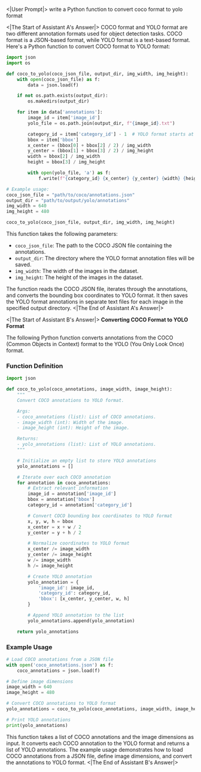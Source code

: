 <|User Prompt|>
write a Python function to convert coco format to yolo format

<|The Start of Assistant A's Answer|>
COCO format and YOLO format are two different annotation formats used for object detection tasks. COCO format is a JSON-based format, while YOLO format is a text-based format. Here's a Python function to convert COCO format to YOLO format:

```python
import json
import os

def coco_to_yolo(coco_json_file, output_dir, img_width, img_height):
    with open(coco_json_file) as f:
        data = json.load(f)

    if not os.path.exists(output_dir):
        os.makedirs(output_dir)

    for item in data['annotations']:
        image_id = item['image_id']
        yolo_file = os.path.join(output_dir, f"{image_id}.txt")

        category_id = item['category_id'] - 1  # YOLO format starts at 0
        bbox = item['bbox']
        x_center = (bbox[0] + bbox[2] / 2) / img_width
        y_center = (bbox[1] + bbox[3] / 2) / img_height
        width = bbox[2] / img_width
        height = bbox[3] / img_height

        with open(yolo_file, 'a') as f:
            f.write(f"{category_id} {x_center} {y_center} {width} {height}\n")

# Example usage:
coco_json_file = "path/to/coco/annotations.json"
output_dir = "path/to/output/yolo/annotations"
img_width = 640
img_height = 480

coco_to_yolo(coco_json_file, output_dir, img_width, img_height)
```

This function takes the following parameters:

- `coco_json_file`: The path to the COCO JSON file containing the annotations.
- `output_dir`: The directory where the YOLO format annotation files will be saved.
- `img_width`: The width of the images in the dataset.
- `img_height`: The height of the images in the dataset.

The function reads the COCO JSON file, iterates through the annotations, and converts the bounding box coordinates to YOLO format. It then saves the YOLO format annotations in separate text files for each image in the specified output directory.
<|The End of Assistant A's Answer|>

<|The Start of Assistant B's Answer|>
**Converting COCO Format to YOLO Format**

The following Python function converts annotations from the COCO (Common Objects in Context) format to the YOLO (You Only Look Once) format.

### Function Definition

```python
import json

def coco_to_yolo(coco_annotations, image_width, image_height):
    """
    Convert COCO annotations to YOLO format.

    Args:
    - coco_annotations (list): List of COCO annotations.
    - image_width (int): Width of the image.
    - image_height (int): Height of the image.

    Returns:
    - yolo_annotations (list): List of YOLO annotations.
    """

    # Initialize an empty list to store YOLO annotations
    yolo_annotations = []

    # Iterate over each COCO annotation
    for annotation in coco_annotations:
        # Extract relevant information
        image_id = annotation['image_id']
        bbox = annotation['bbox']
        category_id = annotation['category_id']

        # Convert COCO bounding box coordinates to YOLO format
        x, y, w, h = bbox
        x_center = x + w / 2
        y_center = y + h / 2

        # Normalize coordinates to YOLO format
        x_center /= image_width
        y_center /= image_height
        w /= image_width
        h /= image_height

        # Create YOLO annotation
        yolo_annotation = {
            'image_id': image_id,
            'category_id': category_id,
            'bbox': [x_center, y_center, w, h]
        }

        # Append YOLO annotation to the list
        yolo_annotations.append(yolo_annotation)

    return yolo_annotations
```

### Example Usage

```python
# Load COCO annotations from a JSON file
with open('coco_annotations.json') as f:
    coco_annotations = json.load(f)

# Define image dimensions
image_width = 640
image_height = 480

# Convert COCO annotations to YOLO format
yolo_annotations = coco_to_yolo(coco_annotations, image_width, image_height)

# Print YOLO annotations
print(yolo_annotations)
```

This function takes a list of COCO annotations and the image dimensions as input. It converts each COCO annotation to the YOLO format and returns a list of YOLO annotations. The example usage demonstrates how to load COCO annotations from a JSON file, define image dimensions, and convert the annotations to YOLO format.
<|The End of Assistant B's Answer|>